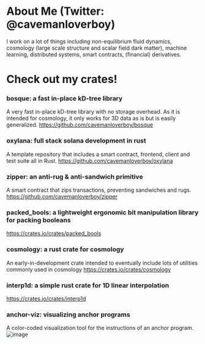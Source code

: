 # About Me (Twitter: @cavemanloverboy)

I work on a lot of things including non-equilibrium fluid dynamics, cosmology (large scale structure and scalar field dark matter), machine learning, distributed systems, smart contracts, (financial) derivatives.

# Check out my crates!

### bosque: a fast in-place kD-tree library
A very fast in-place kD-tree library with no storage overhead. As it is intended for cosmology, it only works for 3D data as is but is easily generalized.
https://github.com/cavemanloverboy/bosque

### oxylana: full stack solana development in rust
A template repository that includes a smart contract, frontend, client and test suite all in Rust.
https://github.com/cavemanloverboy/oxylana

### zipper: an anti-rug & anti-sandwich primitive
A smart contract that zips transactions, preventing sandwiches and rugs.
https://github.com/cavemanloverboy/zipper

### packed_bools: a lightweight ergonomic bit manipulation library for packing booleans
https://crates.io/crates/packed_bools

### cosmology: a rust crate for cosmology
An early-in-development crate intended to eventually include lots of utilities commonly used in cosmology
https://crates.io/crates/cosmology

### interp1d: a simple rust crate for 1D linear interpolation
https://crates.io/crates/interp1d

### anchor-viz: visualizing anchor programs
A color-coded visualization tool for the instructions of an anchor program.
![image](https://user-images.githubusercontent.com/93507302/172890523-ddda94f5-14f0-4536-927c-1f28cf900b3d.png)

<!---
cavemanloverboy/cavemanloverboy is a ✨ special ✨ repository because its `README.md` (this file) appears on your GitHub profile.
You can click the Preview link to take a look at your changes.
--->
